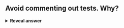 ## Avoid commenting out tests. Why?
<details>
<summary><b>Reveal answer</b></summary>
- Slippery slope to low quality code<br>Either:<br>- Fix the code (a regression has been found)<br>- Modify the test (an assumption has been changed)<br>- Delete the test (functionality no longer exists)
</details>
